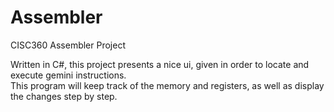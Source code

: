 Assembler
=========

CISC360 Assembler Project

Written in C#, this project presents a nice ui, given in order to locate and execute gemini instructions.  
This program will keep track of the memory and registers, as well as display the changes step by step.

